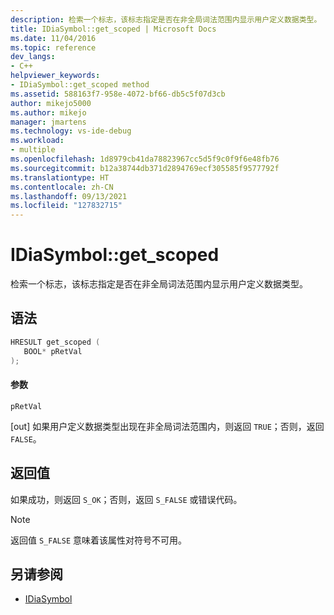 ```yaml
---
description: 检索一个标志，该标志指定是否在非全局词法范围内显示用户定义数据类型。
title: IDiaSymbol::get_scoped | Microsoft Docs
ms.date: 11/04/2016
ms.topic: reference
dev_langs:
- C++
helpviewer_keywords:
- IDiaSymbol::get_scoped method
ms.assetid: 588163f7-958e-4072-bf66-db5c5f07d3cb
author: mikejo5000
ms.author: mikejo
manager: jmartens
ms.technology: vs-ide-debug
ms.workload:
- multiple
ms.openlocfilehash: 1d8979cb41da78823967cc5d5f9c0f9f6e48fb76
ms.sourcegitcommit: b12a38744db371d2894769ecf305585f9577792f
ms.translationtype: HT
ms.contentlocale: zh-CN
ms.lasthandoff: 09/13/2021
ms.locfileid: "127832715"
---
```

# <a name="idiasymbolget_scoped"></a>IDiaSymbol::get_scoped
检索一个标志，该标志指定是否在非全局词法范围内显示用户定义数据类型。

## <a name="syntax"></a>语法

```C++
HRESULT get_scoped ( 
   BOOL* pRetVal
);
```

#### <a name="parameters"></a>参数
 `pRetVal`

[out] 如果用户定义数据类型出现在非全局词法范围内，则返回 `TRUE`；否则，返回 `FALSE`。

## <a name="return-value"></a>返回值
 如果成功，则返回 `S_OK`；否则，返回 `S_FALSE` 或错误代码。

> [!NOTE]
> 返回值 `S_FALSE` 意味着该属性对符号不可用。

## <a name="see-also"></a>另请参阅
- [IDiaSymbol](../../debugger/debug-interface-access/idiasymbol.md)
